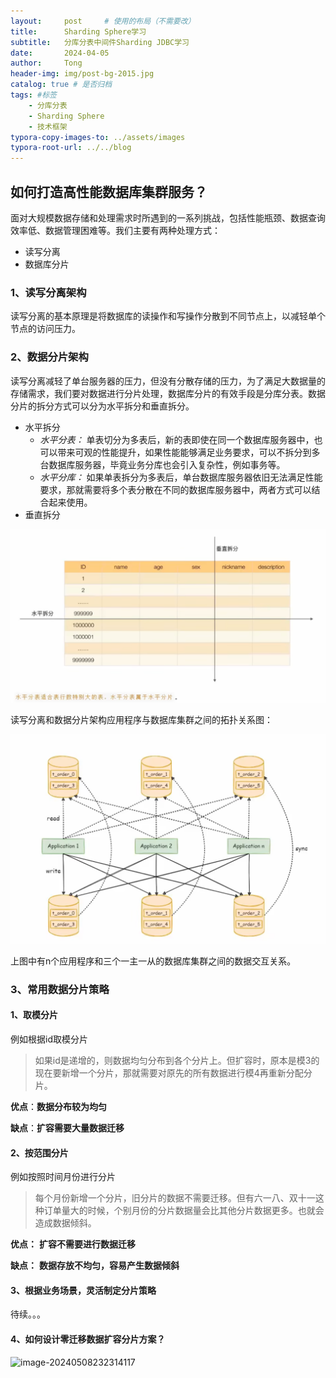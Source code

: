 ```yaml
---
layout:     post     # 使用的布局（不需要改）
title:      Sharding Sphere学习  
subtitle:   分库分表中间件Sharding JDBC学习
date:       2024-04-05
author:     Tong 
header-img: img/post-bg-2015.jpg 
catalog: true # 是否归档
tags: #标签
    - 分库分表
    - Sharding Sphere
    - 技术框架
typora-copy-images-to: ../assets/images
typora-root-url: ../../blog
---
```


## 如何打造高性能数据库集群服务？

面对大规模数据存储和处理需求时所遇到的一系列挑战，包括性能瓶颈、数据查询效率低、数据管理困难等。我们主要有两种处理方式：

- 读写分离
- 数据库分片



### 1、读写分离架构

读写分离的基本原理是将数据库的读操作和写操作分散到不同节点上，以减轻单个节点的访问压力。



### 2、数据分片架构

读写分离减轻了单台服务器的压力，但没有分散存储的压力，为了满足大数据量的存储需求，我们要对数据进行分片处理，数据库分片的有效手段是分库分表。数据分片的拆分方式可以分为水平拆分和垂直拆分。

- 水平拆分
  - *水平分表：* 单表切分为多表后，新的表即使在同一个数据库服务器中，也可以带来可观的性能提升，如果性能能够满足业务要求，可以不拆分到多台数据库服务器，毕竟业务分库也会引入复杂性，例如事务等。
  - *水平分库：* 如果单表拆分为多表后，单台数据库服务器依旧无法满足性能要求，那就需要将多个表分散在不同的数据库服务器中，两者方式可以结合起来使用。
- 垂直拆分

![image-20240406000306498](/assets/images/image-20240406000306498.png)



读写分离和数据分片架构应用程序与数据库集群之间的拓扑关系图：

![image-20240406001706373](/assets/images/image-20240406001706373.png)

上图中有n个应用程序和三个一主一从的数据库集群之间的数据交互关系。



### 3、常用数据分片策略

#### 1、取模分片

例如根据id取模分片

> 如果id是递增的，则数据均匀分布到各个分片上。但扩容时，原本是模3的现在要新增一个分片，那就需要对原先的所有数据进行模4再重新分配分片。

**优点**：**数据分布较为均匀**

**缺点**：**扩容需要大量数据迁移**



#### 2、按范围分片

例如按照时间月份进行分片

> 每个月份新增一个分片，旧分片的数据不需要迁移。但有六一八、双十一这种订单量大的时候，个别月份的分片数据量会比其他分片数据更多。也就会造成数据倾斜。

**优点：** **扩容不需要进行数据迁移**

**缺点：** **数据存放不均匀，容易产生数据倾斜**



#### 3、根据业务场景，灵活制定分片策略

待续。。。



#### 4、如何设计零迁移数据扩容分片方案？

![image-20240508232314117](/assets/images/image-20240508232314117.png)









